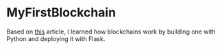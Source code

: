 # MyFirstBlockchain
Based on [this](https://hackernoon.com/learn-blockchains-by-building-one-117428612f46) article, I learned how blockchains work by building one with Python and deploying it with Flask.

